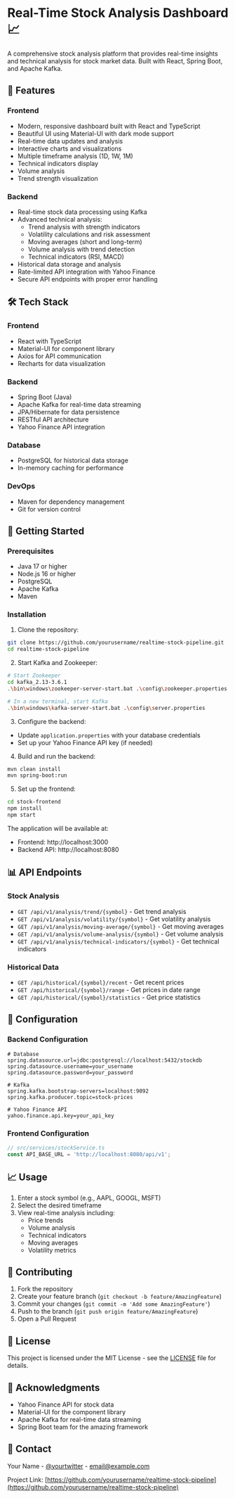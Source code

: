 # Real-Time Stock Analysis Dashboard 📈

A comprehensive stock analysis platform that provides real-time insights and technical analysis for stock market data. Built with React, Spring Boot, and Apache Kafka.

## 🌟 Features

### Frontend
- Modern, responsive dashboard built with React and TypeScript
- Beautiful UI using Material-UI with dark mode support
- Real-time data updates and analysis
- Interactive charts and visualizations
- Multiple timeframe analysis (1D, 1W, 1M)
- Technical indicators display
- Volume analysis
- Trend strength visualization

### Backend
- Real-time stock data processing using Kafka
- Advanced technical analysis:
  - Trend analysis with strength indicators
  - Volatility calculations and risk assessment
  - Moving averages (short and long-term)
  - Volume analysis with trend detection
  - Technical indicators (RSI, MACD)
- Historical data storage and analysis
- Rate-limited API integration with Yahoo Finance
- Secure API endpoints with proper error handling

## 🛠️ Tech Stack

### Frontend
- React with TypeScript
- Material-UI for component library
- Axios for API communication
- Recharts for data visualization

### Backend
- Spring Boot (Java)
- Apache Kafka for real-time data streaming
- JPA/Hibernate for data persistence
- RESTful API architecture
- Yahoo Finance API integration

### Database
- PostgreSQL for historical data storage
- In-memory caching for performance

### DevOps
- Maven for dependency management
- Git for version control

## 🚀 Getting Started

### Prerequisites
- Java 17 or higher
- Node.js 16 or higher
- PostgreSQL
- Apache Kafka
- Maven

### Installation

1. Clone the repository:
```bash
git clone https://github.com/yourusername/realtime-stock-pipeline.git
cd realtime-stock-pipeline
```

2. Start Kafka and Zookeeper:
```bash
# Start Zookeeper
cd kafka_2.13-3.6.1
.\bin\windows\zookeeper-server-start.bat .\config\zookeeper.properties

# In a new terminal, start Kafka
.\bin\windows\kafka-server-start.bat .\config\server.properties
```

3. Configure the backend:
- Update `application.properties` with your database credentials
- Set up your Yahoo Finance API key (if needed)

4. Build and run the backend:
```bash
mvn clean install
mvn spring-boot:run
```

5. Set up the frontend:
```bash
cd stock-frontend
npm install
npm start
```

The application will be available at:
- Frontend: http://localhost:3000
- Backend API: http://localhost:8080

## 📊 API Endpoints

### Stock Analysis
- `GET /api/v1/analysis/trend/{symbol}` - Get trend analysis
- `GET /api/v1/analysis/volatility/{symbol}` - Get volatility analysis
- `GET /api/v1/analysis/moving-average/{symbol}` - Get moving averages
- `GET /api/v1/analysis/volume-analysis/{symbol}` - Get volume analysis
- `GET /api/v1/analysis/technical-indicators/{symbol}` - Get technical indicators

### Historical Data
- `GET /api/historical/{symbol}/recent` - Get recent prices
- `GET /api/historical/{symbol}/range` - Get prices in date range
- `GET /api/historical/{symbol}/statistics` - Get price statistics

## 🔧 Configuration

### Backend Configuration
```properties
# Database
spring.datasource.url=jdbc:postgresql://localhost:5432/stockdb
spring.datasource.username=your_username
spring.datasource.password=your_password

# Kafka
spring.kafka.bootstrap-servers=localhost:9092
spring.kafka.producer.topic=stock-prices

# Yahoo Finance API
yahoo.finance.api.key=your_api_key
```

### Frontend Configuration
```typescript
// src/services/stockService.ts
const API_BASE_URL = 'http://localhost:8080/api/v1';
```

## 📈 Usage

1. Enter a stock symbol (e.g., AAPL, GOOGL, MSFT)
2. Select the desired timeframe
3. View real-time analysis including:
   - Price trends
   - Volume analysis
   - Technical indicators
   - Moving averages
   - Volatility metrics

## 🤝 Contributing

1. Fork the repository
2. Create your feature branch (`git checkout -b feature/AmazingFeature`)
3. Commit your changes (`git commit -m 'Add some AmazingFeature'`)
4. Push to the branch (`git push origin feature/AmazingFeature`)
5. Open a Pull Request

## 📝 License

This project is licensed under the MIT License - see the [LICENSE](LICENSE) file for details.

## 🙏 Acknowledgments

- Yahoo Finance API for stock data
- Material-UI for the component library
- Apache Kafka for real-time data streaming
- Spring Boot team for the amazing framework

## 📧 Contact

Your Name - [@yourtwitter](https://twitter.com/yourtwitter) - email@example.com

Project Link: [https://github.com/yourusername/realtime-stock-pipeline](https://github.com/yourusername/realtime-stock-pipeline) 